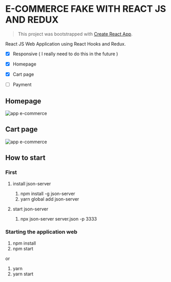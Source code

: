 # E-COMMERCE FAKE WITH REACT JS AND REDUX

> This project was bootstrapped with [Create React App](https://github.com/facebook/create-react-app).

React JS Web Application using React Hooks and Redux.

- [x] Responsive ( I really need to do this in the future )
- [x] Homepage
- [x] Cart page
- [ ] Payment


<!-- **Web site:**  -->

## Homepage

![app e-commerce](https://github.com/Vinicius-A-R/react-shoes/blob/master/public/home.png?raw=true)

## Cart page

![app e-commerce](https://github.com/Vinicius-A-R/react-shoes/blob/master/public/cart.png?raw=true)


## How to start

### First

  1. install json-server
     1. npm install -g json-server
     2. yarn global add json-server

  2. start json-server
     1. npx json-server server.json -p 3333

### Starting the application web

1. npm install
2. npm start

or

1. yarn
2. yarn start
